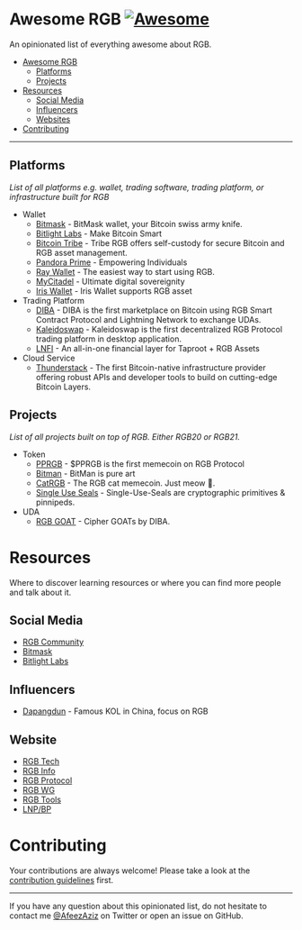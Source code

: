 # Awesome RGB [![Awesome](https://cdn.rawgit.com/sindresorhus/awesome/d7305f38d29fed78fa85652e3a63e154dd8e8829/media/badge.svg)](https://github.com/sindresorhus/awesome)

An opinionated list of everything awesome about RGB.

- [Awesome RGB](#awesome-rgb)
    - [Platforms](#platforms)
    - [Projects](#projects)
- [Resources](#resources)
    - [Social Media](#social-media)
    - [Influencers](#influencers)
    - [Websites](#websites)
- [Contributing](#contributing)

---

## Platforms

*List of all platforms e.g. wallet, trading software, trading platform, or infrastructure built for RGB*

* Wallet
    * [Bitmask](https://bitmask.app) - BitMask wallet, your Bitcoin swiss army knife.
    * [Bitlight Labs](https://bitlightlabs.com/) - Make Bitcoin Smart
    * [Bitcoin Tribe](https://bitcointribe.app) - Tribe RGB offers self-custody for secure Bitcoin and RGB asset management.
    * [Pandora Prime](https://pandoraprime.ch/) - Empowering Individuals
    * [Ray Wallet](https://raywallet.app/) - The easiest way to start using RGB.
    * [MyCitadel](https://mycitadel.io/) - Ultimate digital sovereignity
    * [Iris Wallet](https://play.google.com/store/apps/details?id=com.iriswallet.testnet&pli=1) - Iris Wallet supports RGB asset
* Trading Platform
    * [DIBA](https://diba.io) - DIBA is the first marketplace on Bitcoin using RGB Smart Contract Protocol and Lightning Network to exchange UDAs.
    * [Kaleidoswap](https://kaleidoswap.com/) - Kaleidoswap is the first decentralized RGB Protocol trading platform in  desktop application.
    * [LNFI](https://lnfi.network/) - An all-in-one financial layer for Taproot + RGB Assets
* Cloud Service
    * [Thunderstack](https://thunderstack.org/) - The first Bitcoin-native infrastructure provider offering robust APIs and developer tools to build on cutting-edge Bitcoin Layers.
 
## Projects

*List of all projects built on top of RGB. Either RGB20 or RGB21.*

* Token
    * [PPRGB](https://pepe-rgb.wtf/) - $PPRGB is the first memecoin on RGB Protocol
    * [Bitman](https://bitman.city/) - BitMan is pure art
    * [CatRGB](https://x.com/TheCATRGB) - The RGB cat memecoin. Just meow 🐾.
    * [Single Use Seals](https://x.com/Single_Use_Seal) - Single-Use-Seals are cryptographic primitives & pinnipeds.
* UDA
    * [RGB GOAT](https://x.com/trydiba/status/1824461482249093292) - Cipher GOATs by DIBA.

# Resources

Where to discover learning resources or where you can find more people and talk about it.

## Social Media

* [RGB Community](https://t.me/@rgbtelegram)
* [Bitmask](https://t.me/@rgbtelegram)
* [Bitlight Labs](https://t.me/@rgbtelegram)

## Influencers

* [Dapangdun](https://x.com/DaPangDunCrypto) - Famous KOL in China, focus on RGB

## Website

* [RGB Tech](https://rgb.tech/)
* [RGB Info](https://rgb.info/)
* [RGB Protocol](https://github.com/rgb-protocol)
* [RGB WG](https://github.com/RGB-WG)
* [RGB Tools](https://github.com/rgb-tools)
* [LNP/BP](https://www.lnp-bp.org/)




# Contributing

Your contributions are always welcome! Please take a look at the [contribution guidelines](https://github.com/afeezaziz/awesome-rgb/blob/main/CONTRIBUTING.md) first.

- - -

If you have any question about this opinionated list, do not hesitate to contact me [@AfeezAziz](https://twitter.com/AfeezAziz) on Twitter or open an issue on GitHub.
